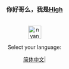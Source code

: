 <div align="center">
<h3>你好哥么，我是<a href="https://highskyguy1.lovestoblog.com">High</a></h3><br>
<img src="https://static.wikia.nocookie.net/nyancat/images/b/b9/OriginalNyan.gif/revision/latest/thumbnail/width/360/height/360?cb=20221126212440" alt="nyan cat" 
  style="width: 35px; align: center;"/>
  <p>Select your language: </p>
  <a href="https://github.com/highidkhowtocallthislol/highidkhowtocallthislol/blob/main/README_CN.md">简体中文</a>|
</div>
